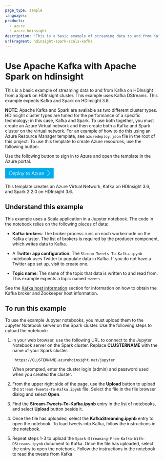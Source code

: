 ```yaml
---
page_type: sample
languages:
products:
  - azure
  - azure-hdinsight
description: "This is a basic example of streaming data to and from Kafka on HDInsight from a Spark on HDInsight cluster."
urlFragment: hdinsight-spark-scala-kafka
---
```


# Use Apache Kafka with Apache Spark on hdinsight

This is a basic example of streaming data to and from Kafka on HDInsight from a Spark on HDInsight cluster. This example uses Kafka DStreams. This example expects Kafka and Spark on HDInsight 3.6.

__NOTE__: Apache Kafka and Spark are available as two different cluster types. HDInsight cluster types are tuned for the performance of a specific technology; in this case, Kafka and Spark. To use both together, you must create an Azure Virtual network and then create both a Kafka and Spark cluster on the virtual network. For an example of how to do this using an Azure Resource Manager template, see `azuredeploy.json` file in the root of this project. To use this template to create Azure resources, use the following button:

Use the following button to sign in to Azure and open the template in the Azure portal.
    
<a href="https://portal.azure.com/#create/Microsoft.Template/uri/https%3A%2F%2Fraw.githubusercontent.com%2FAzure-Samples%2Fhdinsight-spark-scala-kafka%2Fmaster%2Fazuredeploy.json" target="_blank"><img src="./media/deploy-to-azure.png" alt="Deploy to Azure"></a>

This template creates an Azure Virtual Network, Kafka on HDInsight 3.6, and Spark 2.2.0 on HDInsight 3.6.

## Understand this example

This example uses a Scala application in a Jupyter notebook. The code in the notebook relies on the following pieces of data:

* __Kafka brokers__: The broker process runs on each workernode on the Kafka cluster. The list of brokers is required by the producer component, which writes data to Kafka.

* A __Twitter app configuration__: The `Stream-Tweets-To-Kafka.ipynb` notebook uses Twitter to populate data in Kafka. If you do not have a Twitter app set up, visit [](https://apps.twitter.com) to create one.

* __Topic name__: The name of the topic that data is written to and read from. This example expects a topic named `tweets`.

See the [Kafka host information](#kafkahosts) section for information on how to obtain the Kafka broker and Zookeeper host information.

## To run this example

To use the example Jupyter notebooks, you must upload them to the Jupyter Notebook server on the Spark cluster. Use the following steps to upload the notebook:

1. In your web browser, use the following URL to connect to the Jupyter Notebook server on the Spark cluster. Replace __CLUSTERNAME__ with the name of your Spark cluster.

        https://CLUSTERNAME.azurehdinsight.net/jupyter

    When prompted, enter the cluster login (admin) and password used when you created the cluster.

2. From the upper right side of the page, use the __Upload__ button to upload the `Stream-Tweets-To-Kafka.ipynb` file. Select the file in the file browser dialog and select __Open__. 

3. Find the __Stream-Tweets-To-Kafka.ipynb__ entry in the list of notebooks, and select __Upload__ button beside it.

4. Once the file has uploaded, select the __KafkaStreaming.ipynb__ entry to open the notebook. To load tweets into Kafka, follow the instructions in the notebook.

5. Repeat steps 1-3 to upload the `Spark-Streaming-From-Kafka-With-DStreams.ipynb` document to Kafka. Once the file has uploaded, select the entry to open the notebook. Follow the instructions in the notebook to read the tweets from Kafka.
